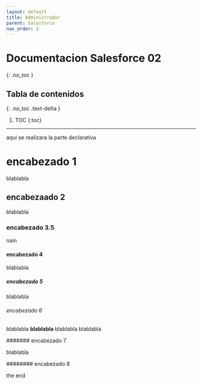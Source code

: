 ```yaml
---
layout: default
title: Administrador
parent: Salesforce
nav_order: 3
---
```


# Documentacion Salesforce 02
{: .no_toc }

## Tabla de contenidos
{: .no_toc .text-delta }

1. TOC
{:toc}

---

aqui se realizara la parte declarativa

# encabezado 1

blablabla

## encabezaado 2

blablabla

### encabezado 3.5

nain

#### encabezado 4

blablabla

##### encabezado 5

blablabla

###### encabezado 6

blablabla **blablabla** blablabla  blablabla

####### encabezado 7

blablabla

######## encabezado 8

the end
